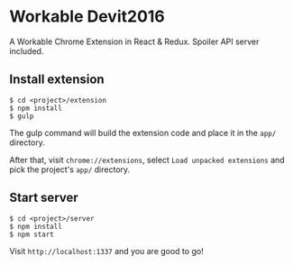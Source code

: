# Workable Devit2016
A Workable Chrome Extension in React &amp; Redux. Spoiler API server included.

## Install extension
```
$ cd <project>/extension
$ npm install
$ gulp
```
The gulp command will build the extension code and place it in the `app/` directory. 

After that, visit `chrome://extensions`, select `Load unpacked extensions` and pick the project's `app/` directory.

## Start server
```
$ cd <project>/server
$ npm install
$ npm start
```

Visit `http://localhost:1337` and you are good to go!


